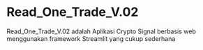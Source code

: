 # Read_One_Trade_V.02
Read_One_Trade_V.02 adalah Aplikasi Crypto Signal berbasis web menggunakan framework Streamlit yang cukup sederhana
